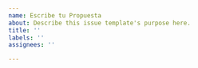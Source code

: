 ```yaml
---
name: Escribe tu Propuesta
about: Describe this issue template's purpose here.
title: ''
labels: ''
assignees: ''

---
```



